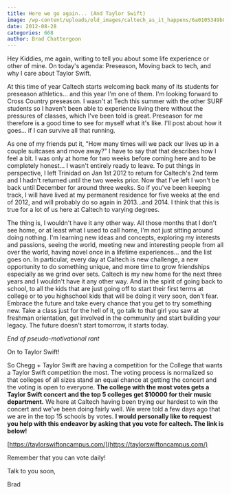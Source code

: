 ```yaml
---
title: Here we go again... (And Taylor Swift)
image: /wp-content/uploads/old_images/caltech_as_it_happens/6a0105349b8251970b017c317babe3970b.jpg
date: 2012-08-28
categories: 668
author: Brad Chattergoon
---
```



Hey Kiddies, me again, writing to tell you about some life experience or other of mine. On today's agenda: Preseason, Moving back to tech, and why I care about Taylor Swift.

At this time of year Caltech starts welcoming back many of its students for preseason athletics... and this year I'm one of them. I'm looking forward to Cross Country preseason. I wasn't at Tech this summer with the other SURF students so I haven't been able to experience living there without the pressures of classes, which I've been told is great. Preseason for me therefore is a good time to see for myself what it's like. I'll post about how it goes... if I can survive all that running.

As one of my friends put it, "How many times will we pack our lives up in a couple suitcases and move away?" I have to say that that describes how I feel a bit. I was only at home for two weeks before coming here and to be completely honest... I wasn't entirely ready to leave. To put things in perspective, I left Trinidad on Jan 1st 2012 to return for Caltech's 2nd term and I hadn't returned until the two weeks prior. Now that I've left I won't be back until December for around three weeks. So if you've been keeping track, I will have lived at my permanent residence for five weeks at the end of 2012, and will probably do so again in 2013...and 2014. I think that this is true for a lot of us here at Caltech to varying degrees.

The thing is, I wouldn't have it any other way. All those months that I don't see home, or at least what I used to call home, I'm not just sitting around doing nothing. I'm learning new ideas and concepts, exploring my interests and passions, seeing the world, meeting new and interesting people from all over the world, having novel once in a lifetime experiences... and the list goes on. In particular, every day at Caltech is new challenge, a new opportunity to do something unique, and more time to grow friendships especially as we grind over sets. Caltech is my new home for the next three years and I wouldn't have it any other way. And in the spirit of going back to school, to all the kids that are just going off to start their first terms at college or to you highschool kids that will be doing it very soon, don't fear. Embrace the future and take every chance that you get to try something new. Take a class just for the hell of it, go talk to that girl you saw at freshman orientation, get involved in the community and start building your legacy. The future doesn't start tomorrow, it starts today.

*End of pseudo-motivational rant*

On to Taylor Swift!

So Chegg + Taylor Swift are having a competition for the College that wants a Taylor Swift competition the most. The voting process is normalized so that colleges of all sizes stand an equal chance at getting the concert and the voting is open to everyone. **The college with the most votes gets a Taylor Swift concert and the top 5 colleges get $10000 for their music department.** We here at Caltech having been trying our hardest to win the concert and we've been doing fairly well. We were told a few days ago that we are in the top 15 schools by votes. **I would personally like to request you help with this endeavor by asking that you vote for caltech. The link is below!**

[https://taylorswiftoncampus.com/](https://taylorswiftoncampus.com/)

Remember that you can vote daily!

Talk to you soon,

Brad


